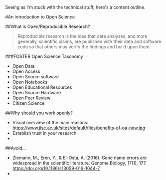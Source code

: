 Seeing as I'm stuck with the technical stuff, here's a content outline.

#An introduction to Open Science

##What is Open/Reproducible Research?

> Reproducible research is the idea that data analyses, and more generally, scientific claims, are published with their data and software code so that others may verify the findings and build upon them.

###FOSTER Open Science Taxonomy
* Open Data
* Open Access
* Open Source software
* Open Notebooks
* Open Educational Resources
* Open Source Hardware
* Open Peer Review
* Citizen Science

##Why should you work openly?
* Visual overview of the main reasons: https://www.jisc.ac.uk/sites/default/files/benefits-of-oa-new.jpg
* Establish trust in your research
* 

##Avoid...
* Ziemann, M., Eren, Y., & El-Osta, A. (2016). Gene name errors are widespread in the scientific literature. Genome Biology, 17(1), 177. https://doi.org/10.1186/s13059-016-1044-7
*
